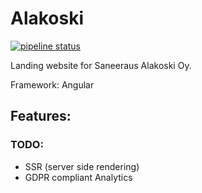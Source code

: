 # Alakoski

[![pipeline status](https://gitlab.com/miscing/alakoski/badges/master/pipeline.svg)](https://gitlab.com/miscing/alakoski/-/commits/master)

Landing website for Saneeraus Alakoski Oy.

Framework: Angular

## Features:
### TODO:
 - SSR (server side rendering)
 - GDPR compliant Analytics

